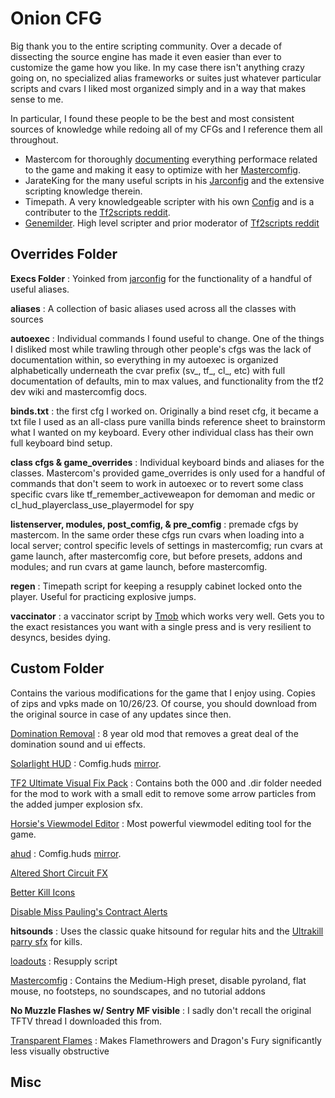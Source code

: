 # Onion CFG
Big thank you to the entire scripting community. Over a decade of dissecting the source engine has made it even easier than ever to customize the game how you like. In my case there isn't anything crazy going on, no specialized alias frameworks or suites
just whatever particular scripts and cvars I liked most organized simply and in a way that makes sense to me. 

In particular, I found these people to be the best and most consistent sources of knowledge while redoing all of my CFGs and I reference them all throughout.
- Mastercom for thoroughly [documenting](https://github.com/mastercomfig/mastercomfig/blob/develop/config/mastercomfig/cfg/comfig/comfig.cfg) everything performace related to the game and making it easy to optimize with her [Mastercomfig](https://comfig.app/).
- JarateKing for the many useful scripts in his [Jarconfig](https://github.com/JarateKing/jarconfig) and the extensive scripting knowledge therein.
- Timepath. A very knowledgeable scripter with his own [Config](https://github.com/TimePath/tf2-config) and is a contributer to the [Tf2scripts reddit](https://www.reddit.com/r/Tf2Scripts/).
- [Genemilder](https://www.reddit.com/user/genemilder). High level scripter and prior moderator of [Tf2scripts reddit](https://www.reddit.com/r/Tf2Scripts/)

## Overrides Folder
__Execs Folder__ : Yoinked from [jarconfig](https://github.com/JarateKing/jarconfig/tree/master/cfg/execs) for the functionality of a handful of useful aliases.

__aliases__ : A collection of basic aliases used across all the classes with sources

__autoexec__ : Individual commands I found useful to change. One of the things I disliked most while trawling through other people's cfgs was the lack of documentation within, so everything in my autoexec is organized alphabetically underneath the cvar prefix (sv_, tf_, cl_, etc) with full documentation of defaults, min to max values, and functionality from the tf2 dev wiki and mastercomfig docs.

__binds.txt__ : the first cfg I worked on. Originally a bind reset cfg, it became a txt file I used as an all-class pure vanilla binds reference sheet to brainstorm what I wanted on my keyboard. Every other individual class has their own full keyboard bind setup.

__class cfgs & game_overrides__ : Individual keyboard binds and aliases for the classes. Mastercom's provided game_overrides is only used for a handful of commands that don't seem to work in autoexec or to revert some class specific cvars like tf_remember_activeweapon for demoman and medic or cl_hud_playerclass_use_playermodel for spy

__listenserver, modules, post_comfig, & pre_comfig__ : premade cfgs by mastercom. In the same order these cfgs run cvars when loading into a local server; control specific levels of settings in mastercomfig; run cvars at game launch, after mastercomfig core, but before presets, addons and modules; and run cvars at game launch, before mastercomfig.

__regen__ : Timepath script for keeping a resupply cabinet locked onto the player. Useful for practicing explosive jumps.

__vaccinator__ : a vaccinator script by [Tmob](https://gist.github.com/tmob03/fceddfa38ab324f91d6177a0771d11ab) which works very well. Gets you to the exact resistances you want with a single press and is very resilient to desyncs, besides dying.

## Custom Folder
Contains the various modifications for the game that I enjoy using. Copies of zips and vpks made on 10/26/23. Of course, you should download from the original source in case of any updates since then.

[Domination Removal](https://gamebanana.com/mods/36617) : 8 year old mod that removes a great deal of the domination sound and ui effects.

[Solarlight HUD](https://github.com/SolarLightTF2/SolarLightHUD/tree/b7059e253051b24b2b90b37576cbc35baec005c6) : Comfig.huds [mirror](https://comfig.app/huds/page/solarlight-hud/).

[TF2 Ultimate Visual Fix Pack](https://github.com/agrastiOs/Ultimate-TF2-Visual-Fix-Pack) : Contains both the 000 and .dir folder needed for the mod to work with a small edit to remove some arrow particles from the added jumper explosion sfx.

[Horsie's Viewmodel Editor](https://gamebanana.com/tools/10146) : Most powerful viewmodel editing tool for the game.

[ahud](https://github.com/n0kk/ahud) : Comfig.huds [mirror](https://comfig.app/huds/page/ahud/).

[Altered Short Circuit FX](https://gamebanana.com/mods/11900)

[Better Kill Icons](https://gamebanana.com/mods/406361)

[Disable Miss Pauling's Contract Alerts](https://gamebanana.com/mods/325900)

__hitsounds__ : Uses the classic quake hitsound for regular hits and the [Ultrakill parry sfx](https://youtu.be/rcXRwD9MPDI?t=7) for kills.

[loadouts](https://github.com/jooonior/tf2-loadouts-script) : Resupply script

[Mastercomfig](https://comfig.app/app/) : Contains the Medium-High preset, disable pyroland, flat mouse, no footsteps, no soundscapes, and no tutorial addons

__No Muzzle Flashes w/ Sentry MF visible__ : I sadly don't recall the original TFTV thread I downloaded this from.

[Transparent Flames](https://gamebanana.com/mods/348622) : Makes Flamethrowers and Dragon's Fury significantly less visually obstructive

## Misc
